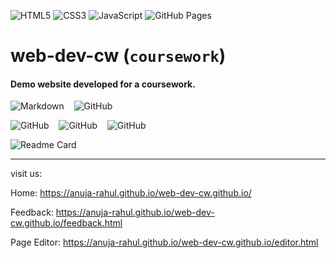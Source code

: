 ![HTML5](https://img.shields.io/badge/html5-000?style=for-the-badge&logo=html5) 
![CSS3](https://img.shields.io/badge/css3-000?style=for-the-badge&logo=css3&logoColor=264de4) 
![JavaScript](https://img.shields.io/badge/javascript-000?style=for-the-badge&logo=javascript)
![GitHub Pages](https://img.shields.io/badge/-GitHub%20Pages-000?style=for-the-badge&logo=github)

# web-dev-cw (`coursework`)
#### Demo website developed for a coursework.  

![Markdown](https://img.shields.io/badge/-Markdown-000?style=for-the-badge&logo=markdown)
&nbsp;&nbsp;
![GitHub](https://img.shields.io/badge/GitHub-%23181717.svg?style=for-the-badge&logo=github)  

![GitHub](https://img.shields.io/github/forks/anuja-rahul/web-dev-cw.github.io?style=for-the-badge&logo=github)
&nbsp;&nbsp;
![GitHub](https://img.shields.io/github/license/anuja-rahul/web-dev-cw.github.io?style=for-the-badge&logo=github)
&nbsp;&nbsp;
![GitHub](https://img.shields.io/github/stars/anuja-rahul/web-dev-cw.github.io?style=for-the-badge&logo=github)
&nbsp;&nbsp;

![Readme Card](https://github-readme-stats.vercel.app/api/pin/?username=anuja-rahul&repo=web-dev-cw.github.io\&theme=nightowl)

---

visit us:

Home:
https://anuja-rahul.github.io/web-dev-cw.github.io/

Feedback:
https://anuja-rahul.github.io/web-dev-cw.github.io/feedback.html

Page Editor:
https://anuja-rahul.github.io/web-dev-cw.github.io/editor.html
